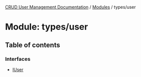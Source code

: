 [CRUD User Management Documentation](../README.md) / [Modules](../modules.md) / types/user

# Module: types/user

## Table of contents

### Interfaces

- [IUser](../interfaces/types_user.IUser.md)
